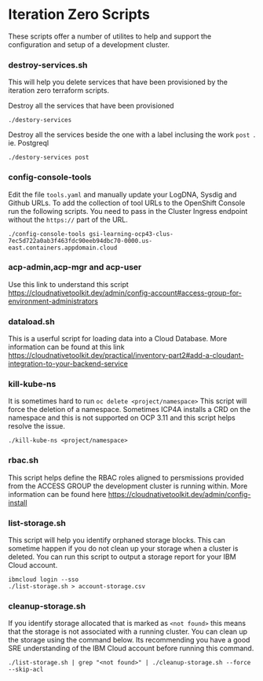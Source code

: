 # Iteration Zero Scripts

These scripts offer a number of utilites to help and support the configuration
 and setup of a development cluster. 

### destroy-services.sh

This will help you delete services that have been provisioned by the
 iteration zero terraform scripts.
 
 Destroy all the services that have been provisioned
 
 ```
./destory-services
```

Destroy all the services beside the one with a label inclusing the work `post
`. ie. Postgreql

 ```
./destory-services post
```

### config-console-tools

Edit the file `tools.yaml` and manually update your LogDNA, Sysdig and Github
 URLs. To add the collection of tool URLs to the OpenShift Console run the
  following scripts. You need to pass in the Cluster Ingress endpoint without
   the `https://` part of the URL.
  
```
./config-console-tools gsi-learning-ocp43-clus-7ec5d722a0ab3f463fdc90eeb94dbc70-0000.us-east.containers.appdomain.cloud
```
 
### acp-admin,acp-mgr and acp-user

Use this link to understand this script https://cloudnativetoolkit.dev/admin/config-account#access-group-for-environment-administrators

### dataload.sh

This is a userful script for loading data into a Cloud Database. More
 information can be found at this link https://cloudnativetoolkit.dev/practical/inventory-part2#add-a-cloudant-integration-to-your-backend-service

### kill-kube-ns

It is sometimes hard to run `oc delete <project/namespace>` This script will
 force the deletion of a namespace. Sometimes ICP4A installs a CRD on the
  namespace and this is not supported on OCP 3.11 and this script helps
   resolve the issue.

```
./kill-kube-ns <project/namespace>
```

### rbac.sh

This script helps define the RBAC roles aligned to persmissions provided from
 the ACCESS GROUP the development cluster is running within. More information
  can be found here https://cloudnativetoolkit.dev/admin/config-install
  
### list-storage.sh

This script will help you identify orphaned storage blocks. This can sometime
 happen if you do not clean up your storage when a cluster is deleted. You
  can run this script to output a storage report for your IBM Cloud account.  

```
ibmcloud login --sso
./list-storage.sh > account-storage.csv
```

### cleanup-storage.sh

If you identify storage allocated that is marked as `<not found>` this means
 that the storage is not associated with a running cluster. You can clean up
  the storage using the command below. Its recommending you have a good SRE
   understanding of the IBM Cloud account before running this command.

```
./list-storage.sh | grep "<not found>" | ./cleanup-storage.sh --force --skip-acl
```




